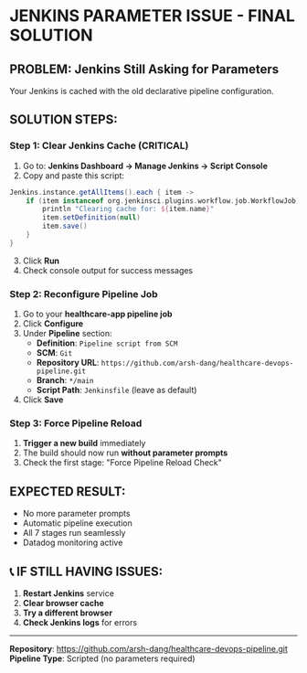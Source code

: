 # JENKINS PARAMETER ISSUE - FINAL SOLUTION

## PROBLEM: Jenkins Still Asking for Parameters

Your Jenkins is cached with the old declarative pipeline configuration.

## SOLUTION STEPS:

### Step 1: Clear Jenkins Cache (CRITICAL)
1. Go to: **Jenkins Dashboard → Manage Jenkins → Script Console**
2. Copy and paste this script:
```groovy
Jenkins.instance.getAllItems().each { item ->
    if (item instanceof org.jenkinsci.plugins.workflow.job.WorkflowJob) {
        println "Clearing cache for: ${item.name}"
        item.setDefinition(null)
        item.save()
    }
}
```
3. Click **Run**
4. Check console output for success messages

### Step 2: Reconfigure Pipeline Job
1. Go to your **healthcare-app pipeline job**
2. Click **Configure**
3. Under **Pipeline** section:
   - **Definition**: `Pipeline script from SCM`
   - **SCM**: `Git`
   - **Repository URL**: `https://github.com/arsh-dang/healthcare-devops-pipeline.git`
   - **Branch**: `*/main`
   - **Script Path**: `Jenkinsfile` (leave as default)
4. Click **Save**

### Step 3: Force Pipeline Reload
1. **Trigger a new build** immediately
2. The build should now run **without parameter prompts**
3. Check the first stage: "Force Pipeline Reload Check"

## EXPECTED RESULT:
- No more parameter prompts
- Automatic pipeline execution
- All 7 stages run seamlessly
- Datadog monitoring active

## 📞 IF STILL HAVING ISSUES:
1. **Restart Jenkins** service
2. **Clear browser cache**
3. **Try a different browser**
4. **Check Jenkins logs** for errors

---
**Repository**: https://github.com/arsh-dang/healthcare-devops-pipeline.git
**Pipeline Type**: Scripted (no parameters required)
